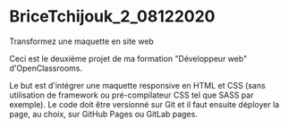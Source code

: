 # BriceTchijouk_2_08122020
Transformez une maquette en site web

Ceci est le deuxième projet de ma formation "Développeur web" d'OpenClassrooms.

Le but est d'intégrer une maquette responsive en HTML et CSS (sans utilisation de framework ou pré-compilateur CSS tel que SASS par exemple).
Le code doit être versionné sur Git et il faut ensuite déployer la page, au choix, sur GitHub Pages ou GitLab pages.
